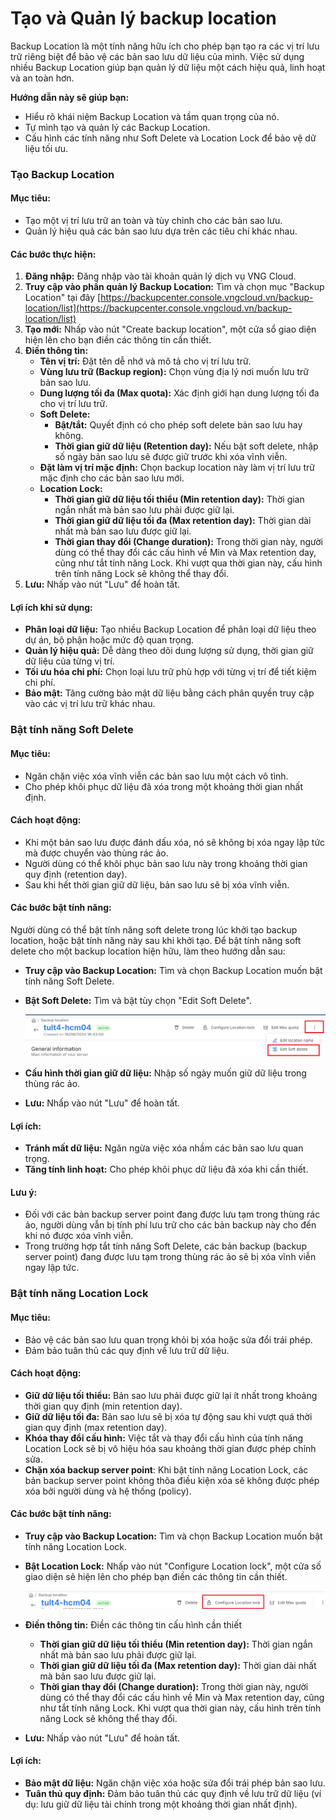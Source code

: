 # Tạo và Quản lý backup location

Backup Location là một tính năng hữu ích cho phép bạn tạo ra các vị trí lưu trữ riêng biệt để bảo vệ các bản sao lưu dữ liệu của mình. Việc sử dụng nhiều Backup Location giúp bạn quản lý dữ liệu một cách hiệu quả, linh hoạt và an toàn hơn.

**Hướng dẫn này sẽ giúp bạn:**

* Hiểu rõ khái niệm Backup Location và tầm quan trọng của nó.
* Tự mình tạo và quản lý các Backup Location.
* Cấu hình các tính năng như Soft Delete và Location Lock để bảo vệ dữ liệu tối ưu.

### Tạo Backup Location

#### Mục tiêu:

* Tạo một vị trí lưu trữ an toàn và tùy chỉnh cho các bản sao lưu.
* Quản lý hiệu quả các bản sao lưu dựa trên các tiêu chí khác nhau.

#### Các bước thực hiện:

1. **Đăng nhập:** Đăng nhập vào tài khoản quản lý dịch vụ VNG Cloud.
2. **Truy cập vào phần quản lý Backup Location:** Tìm và chọn mục "Backup Location" tại đây [https://backupcenter.console.vngcloud.vn/backup-location/list](https://backupcenter.console.vngcloud.vn/backup-location/list)
3. **Tạo mới:** Nhấp vào nút "Create backup location", một cửa sổ giao diện hiện lên cho bạn điền các thông tin cần thiết.
4. **Điền thông tin:**
   * **Tên vị trí:** Đặt tên dễ nhớ và mô tả cho vị trí lưu trữ.
   * **Vùng lưu trữ (Backup region):** Chọn vùng địa lý nơi muốn lưu trữ bản sao lưu.
   * **Dung lượng tối đa (Max quota):** Xác định giới hạn dung lượng tối đa cho vị trí lưu trữ.
   * **Soft Delete:**
     * **Bật/tắt:** Quyết định có cho phép soft delete bản sao lưu hay không.
     * **Thời gian giữ dữ liệu (Retention day):** Nếu bật soft delete, nhập số ngày bản sao lưu sẽ được giữ trước khi xóa vĩnh viễn.
   * **Đặt làm vị trí mặc định:** Chọn backup location này làm vị trí lưu trữ mặc định cho các bản sao lưu mới.
   * **Location Lock:**
     * **Thời gian giữ dữ liệu tối thiểu (Min retention day):** Thời gian ngắn nhất mà bản sao lưu phải được giữ lại.
     * **Thời gian giữ dữ liệu tối đa (Max retention day):** Thời gian dài nhất mà bản sao lưu được giữ lại.
     * **Thời gian thay đổi (Change duration):** Trong thời gian này, người dùng có thể thay đổi các cấu hình về Min và Max retention day, cũng như tắt tính năng Lock. Khi vượt qua thời gian này, cấu hình trên tính năng Lock sẽ không thể thay đổi.
5. **Lưu:** Nhấp vào nút "Lưu" để hoàn tất.

#### Lợi ích khi sử dụng:

* **Phân loại dữ liệu:** Tạo nhiều Backup Location để phân loại dữ liệu theo dự án, bộ phận hoặc mức độ quan trọng.
* **Quản lý hiệu quả:** Dễ dàng theo dõi dung lượng sử dụng, thời gian giữ dữ liệu của từng vị trí.
* **Tối ưu hóa chi phí:** Chọn loại lưu trữ phù hợp với từng vị trí để tiết kiệm chi phí.
* **Bảo mật:** Tăng cường bảo mật dữ liệu bằng cách phân quyền truy cập vào các vị trí lưu trữ khác nhau.

### Bật tính năng Soft Delete

#### Mục tiêu:

* Ngăn chặn việc xóa vĩnh viễn các bản sao lưu một cách vô tình.
* Cho phép khôi phục dữ liệu đã xóa trong một khoảng thời gian nhất định.

#### Cách hoạt động:

* Khi một bản sao lưu được đánh dấu xóa, nó sẽ không bị xóa ngay lập tức mà được chuyển vào thùng rác ảo.
* Người dùng có thể khôi phục bản sao lưu này trong khoảng thời gian quy định (retention day).
* Sau khi hết thời gian giữ dữ liệu, bản sao lưu sẽ bị xóa vĩnh viễn.

#### Các bước bật tính năng:

Người dùng có thể bật tính năng soft delete trong lúc khởi tạo backup location, hoặc bật tính năng này sau khi khởi tạo. Để bật tính năng soft delete cho một backup location hiện hữu, làm theo hướng dẫn sau:

* **Truy cập vào Backup Location:** Tìm và chọn Backup Location muốn bật tính năng Soft Delete.
*   **Bật Soft Delete:** Tìm và bật tùy chọn "Edit Soft Delete". 

    ![Image](https://github.com/vngcloud/docs/blob/main/Vietnamese/.gitbook/assets/image%20(752).png?raw=true)
* **Cấu hình thời gian giữ dữ liệu:** Nhập số ngày muốn giữ dữ liệu trong thùng rác ảo.
* **Lưu:** Nhấp vào nút "Lưu" để hoàn tất.

#### Lợi ích:

* **Tránh mất dữ liệu:** Ngăn ngừa việc xóa nhầm các bản sao lưu quan trọng.
* **Tăng tính linh hoạt:** Cho phép khôi phục dữ liệu đã xóa khi cần thiết.

#### Lưu ý:

* Đối với các bản backup server point đang được lưu tạm trong thùng rác ảo, người dùng vẫn bị tính phí lưu trữ cho các bản backup này cho đến khi nó được xóa vĩnh viễn.
* Trong trường hợp tắt tính năng Soft Delete, các bản backup (backup server point) đang được lưu tạm trong thùng rác ảo sẽ bị xóa vĩnh viễn ngay lập tức.

### Bật tính năng Location Lock

#### Mục tiêu:

* Bảo vệ các bản sao lưu quan trọng khỏi bị xóa hoặc sửa đổi trái phép.
* Đảm bảo tuân thủ các quy định về lưu trữ dữ liệu.

#### Cách hoạt động:

* **Giữ dữ liệu tối thiểu:** Bản sao lưu phải được giữ lại ít nhất trong khoảng thời gian quy định (min retention day).
* **Giữ dữ liệu tối đa:** Bản sao lưu sẽ bị xóa tự động sau khi vượt quá thời gian quy định (max retention day).
* **Khóa thay đổi cấu hình:** Việc tắt và thay đổi cấu hình của tính năng Location Lock sẽ bị vô hiệu hóa sau khoảng thời gian được phép chỉnh sửa.
* **Chặn xóa backup server point**: Khi bật tính năng Location Lock, các bản backup server point không thõa điều kiện xóa sẽ không được phép xóa bởi người dùng và hệ thống (policy).

#### Các bước bật tính năng:

* **Truy cập vào Backup Location:** Tìm và chọn Backup Location muốn bật tính năng Location Lock.
*   **Bật Location Lock:** Nhấp vào nút "Configure Location lock", một cửa số giao diện sẽ hiện lên cho phép bạn điền các thông tin cần thiết. 

    ![Image](https://github.com/vngcloud/docs/blob/main/Vietnamese/.gitbook/assets/image%20(752)%20(1).png?raw=true)
* **Điền thông tin:** Điền các thông tin cấu hình cần thiết
  * **Thời gian giữ dữ liệu tối thiểu (Min retention day):** Thời gian ngắn nhất mà bản sao lưu phải được giữ lại.
  * **Thời gian giữ dữ liệu tối đa (Max retention day):** Thời gian dài nhất mà bản sao lưu được giữ lại.
  * **Thời gian thay đổi (Change duration):** Trong thời gian này, người dùng có thể thay đổi các cấu hình về Min và Max retention day, cũng như tắt tính năng Lock. Khi vượt qua thời gian này, cấu hình trên tính năng Lock sẽ không thể thay đổi.
* **Lưu:** Nhấp vào nút "Lưu" để hoàn tất.

#### Lợi ích:

* **Bảo mật dữ liệu:** Ngăn chặn việc xóa hoặc sửa đổi trái phép bản sao lưu.
* **Tuân thủ quy định:** Đảm bảo tuân thủ các quy định về lưu trữ dữ liệu (ví dụ: lưu giữ dữ liệu tài chính trong một khoảng thời gian nhất định).
